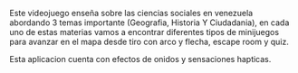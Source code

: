 Este videojuego enseña sobre las ciencias sociales en venezuela abordando 3 temas importante (Geografia, Historia Y Ciudadania), 
en cada uno de estas materias vamos a encontrar diferentes tipos de minijuegos para avanzar en el mapa desde tiro con arco y flecha, escape room y quiz.

Esta aplicacion cuenta con efectos de onidos y sensaciones hapticas.
